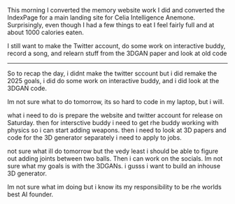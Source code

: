 This morning I converted the memory website work I did and converted the IndexPage for a main landing site for Celia Intelligence Anemone. Surprisingly, even though I had a few things to eat I feel fairly full and at about 1000 calories eaten.

I still want to make the Twitter account, do some work on interactive buddy, record a song, and relearn stuff from the 3DGAN paper and look at old code


---

So to recap the day, i didnt make the twitter sccount but i did remake the 2025 goals, i did do some work on interactive buddy, and i did look at the 3DGAN code.

Im not sure what to do tomorrow, its so hard to code in my laptop, but i will.

what i need to do is prepare the website and twitter account for release on Saturday.
then for intersctive buddy i need to get rhe buddy working with physics so i can start adding weapons.
then i need to look at 3D papers and code for the 3D generator
separately i need to apply to jobs.

not sure what ill do tomorrow but the vedy least i should be able to figure out adding joints between two balls. Then i can work on the socials. 
Im not sure what my goals is with the 3DGANs. i gusss i want to build an inhouse 3D generator.

Im not sure what im doing but i know its my responsibility to be rhe worlds best AI founder. 